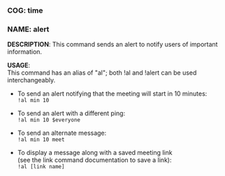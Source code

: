 ### COG: time
### NAME: alert

**DESCRIPTION**:
This command sends an alert to notify users of important information.
    
**USAGE**:\
This command has an alias of "al"; both !al and !alert can be used interchangeably.

- To send an alert notifying that the meeting will start in 10 minutes:\
    `!al min 10`

- To send an alert with a different ping:\
    `!al min 10 $everyone`

- To send an alternate message:\
    `!al min 10 meet`

- To display a message along with a saved meeting link \
(see the link command documentation to save a link):\
    `!al [link name]`
